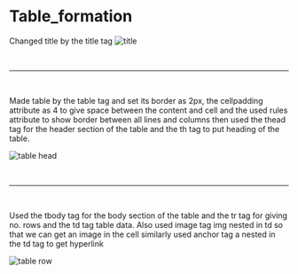 # Table_formation
Changed title by the title tag
![title](https://github.com/jaitensahu/Table_formation/assets/127736781/339d5247-1e42-4c7d-a554-1c89b9524acd)

<br>
<hr>
<br>

Made table by the table tag and set its border as 2px, the cellpadding attribute as 4 to give space between the content and cell and the used rules attribute to show border between all lines and columns
then used the thead tag for the header section of the table and the th tag to put heading of the table.

![table head](https://github.com/jaitensahu/Table_formation/assets/127736781/5f9bacd0-f091-4bff-9e16-39c6daef205d)

<br>
<hr>
<br>

Used the tbody tag for the body section of the table and the tr tag for giving no. rows and the td tag table data. Also used image tag img nested in td so that we can get an image in the cell
similarly used anchor tag a nested in the td tag to get hyperlink

![table row](https://github.com/jaitensahu/Table_formation/assets/127736781/212070df-64cf-4cff-bf38-90fa75bf715f)
